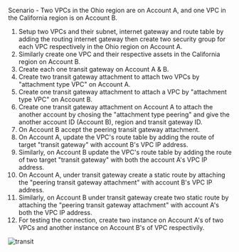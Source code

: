 Scenario - Two VPCs in the Ohio region are on Account A, and one VPC in the California region is on Account B.

1. Setup two VPCs and their subnet, internet gateway and route table by adding the routing internet gateway then create two security group for each VPC respectively in the Ohio region on Account A.
2. Similarly create one VPC and their respective assets in the California region on Account B.
3. Create each one transit gateway on Account A & B.
4. Create two transit gateway attachment to attach two VPCs by "attachment type VPC" on Account A.
5. Create one transit gateway attachment to attach a VPC by "attachment type VPC" on Account B.
6. Create one transit gateway attachment on Account A to attach the another account by chosing the "attachment type peering" and give the another account ID (Account B), region and transit gateway ID.
7. On Account B accept the peering transit gateway attachment.
8. On Account A, update the VPC's route table by adding the route of target "transit gateway" with account B's VPC IP address.
9. Similarly, on Account B update the VPC's route table by adding the route of two target "transit gateway" with both the account A's VPC IP address.
10. On Account A, under transit gateway create a static route by attaching the "peering transit gateway attachment" with account B's VPC IP address.
11. Similarly, on Account B under transit gateway create two static route by attaching the "peering transit gateway attachment" with account A's both the VPC IP address.
12. For testing the connection, create two instance on Account A's of two VPCs and another instance on Account B's of VPC respectivily.

![transit](https://github.com/user-attachments/assets/7360d45d-c2dc-409f-8ec7-81448a69d049)
